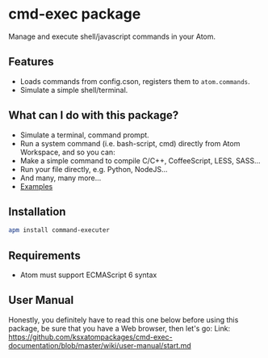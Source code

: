 
# cmd-exec package

Manage and execute shell/javascript commands in your Atom.

## Features
 - Loads commands from config.cson, registers them to `atom.commands`.
 - Simulate a simple shell/terminal.

## What can I do with this package?
 - Simulate a terminal, command prompt.
 - Run a system command (i.e. bash-script, cmd) directly from Atom Workspace, and so you can:
  - Make a simple command to compile C/C++, CoffeeScript, LESS, SASS...
  - Run your file directly, e.g. Python, NodeJS...
  - And many, many more...
 - [Examples](https://github.com/ksxatompackages/cmd-exec-documentation/blob/master/examples/index.md)

## Installation

```bash
apm install command-executer
```

## Requirements

 * Atom must support ECMAScript 6 syntax

## User Manual

Honestly, you definitely have to read this one below before using this package, be sure that you have a Web browser, then let's go:
Link: https://github.com/ksxatompackages/cmd-exec-documentation/blob/master/wiki/user-manual/start.md
